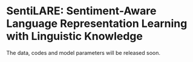 # SentiLARE: Sentiment-Aware Language Representation Learning with Linguistic Knowledge

The data, codes and model parameters will be released soon.
